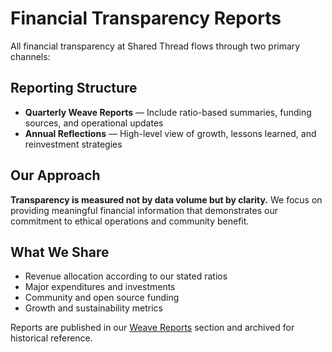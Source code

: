# Financial Transparency Reports

All financial transparency at Shared Thread flows through two primary channels:

## Reporting Structure

- **Quarterly Weave Reports** — Include ratio-based summaries, funding sources, and operational updates
- **Annual Reflections** — High-level view of growth, lessons learned, and reinvestment strategies

## Our Approach

**Transparency is measured not by data volume but by clarity.** We focus on providing meaningful financial information that demonstrates our commitment to ethical operations and community benefit.

## What We Share

- Revenue allocation according to our stated ratios
- Major expenditures and investments
- Community and open source funding
- Growth and sustainability metrics

Reports are published in our [Weave Reports](../Community/WeaveReports/) section and archived for historical reference.